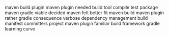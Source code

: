 maven build plugin maven plugin needed build tool compile test package maven gradle viable decided maven felt better fit maven build maven plugin rather gradle consequence verbose dependency management build manifest committers project maven plugin familiar build framework gradle learning curve